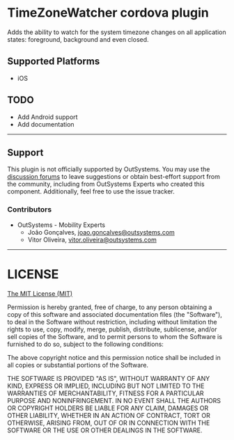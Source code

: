 # TimeZoneWatcher cordova plugin

Adds the ability to watch for the system timezone changes on all application states: foreground, background and even closed.

## Supported Platforms

- iOS

## TODO

- Add Android support
- Add documentation

---

## Support

This plugin is not officially supported by OutSystems. You may use the [discussion forums](https://www.outsystems.com/forums/) to leave suggestions or obtain best-effort support from the community, including from OutSystems Experts who created this component.
Additionally, feel free to use the issue tracker.

### Contributors

- OutSystems - Mobility Experts
  - João Gonçalves, <joao.goncalves@outsystems.com>
  - Vitor Oliveira, <vitor.oliveira@outsystems.com>

---

LICENSE
=======


[The MIT License (MIT)](http://www.opensource.org/licenses/mit-license.html)

Permission is hereby granted, free of charge, to any person obtaining a copy
of this software and associated documentation files (the "Software"), to deal
in the Software without restriction, including without limitation the rights
to use, copy, modify, merge, publish, distribute, sublicense, and/or sell
copies of the Software, and to permit persons to whom the Software is
furnished to do so, subject to the following conditions:

The above copyright notice and this permission notice shall be included in
all copies or substantial portions of the Software.

THE SOFTWARE IS PROVIDED "AS IS", WITHOUT WARRANTY OF ANY KIND, EXPRESS OR
IMPLIED, INCLUDING BUT NOT LIMITED TO THE WARRANTIES OF MERCHANTABILITY,
FITNESS FOR A PARTICULAR PURPOSE AND NONINFRINGEMENT. IN NO EVENT SHALL THE
AUTHORS OR COPYRIGHT HOLDERS BE LIABLE FOR ANY CLAIM, DAMAGES OR OTHER
LIABILITY, WHETHER IN AN ACTION OF CONTRACT, TORT OR OTHERWISE, ARISING FROM,
OUT OF OR IN CONNECTION WITH THE SOFTWARE OR THE USE OR OTHER DEALINGS IN
THE SOFTWARE.
